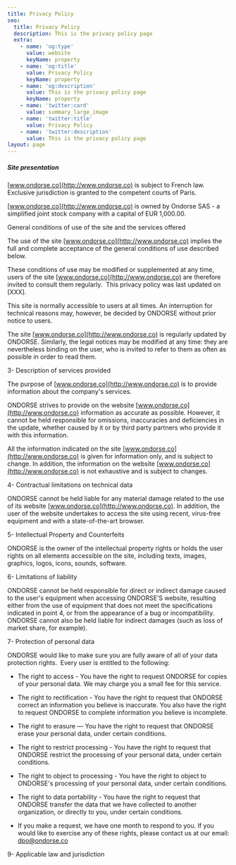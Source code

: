 ```yaml
---
title: Privacy Policy
seo:
  title: Privacy Policy
  description: This is the privacy policy page
  extra:
    - name: 'og:type'
      value: website
      keyName: property
    - name: 'og:title'
      value: Privacy Policy
      keyName: property
    - name: 'og:description'
      value: This is the privacy policy page
      keyName: property
    - name: 'twitter:card'
      value: summary_large_image
    - name: 'twitter:title'
      value: Privacy Policy
    - name: 'twitter:description'
      value: This is the privacy policy page
layout: page
---
```

##### Site presentation

[www.ondorse.co](http://www.ondorse.co) is subject to French law. Exclusive jurisdiction is granted to the competent courts of Paris.

[www.ondorse.co](http://www.ondorse.co) is owned by Ondorse SAS - a simplified joint stock company with a capital of EUR 1,000.00.

General conditions of use of the site and the services offered

The use of the site [www.ondorse.co](http://www.ondorse.co) implies the full and complete acceptance of the general conditions of use described below.

These conditions of use may be modified or supplemented at any time, users of the site [www.ondorse.co](http://www.ondorse.co) are therefore invited to consult them regularly.  ​​​​This privacy policy was last updated on \[XXX].

This site is normally accessible to users at all times. An interruption for technical reasons may, however, be decided by ONDORSE without prior notice to users.

The site [www.ondorse.co](http://www.ondorse.co) is regularly updated by ONDORSE. Similarly, the legal notices may be modified at any time: they are nevertheless binding on the user, who is invited to refer to them as often as possible in order to read them.

3- Description of services provided

The purpose of [www.ondorse.co](http://www.ondorse.co) is to provide information about the company's services.

ONDORSE strives to provide on the website [www.ondorse.co](http://www.ondorse.co) information as accurate as possible. However, it cannot be held responsible for omissions, inaccuracies and deficiencies in the update, whether caused by it or by third party partners who provide it with this information.

All the information indicated on the site [www.ondorse.co](http://www.ondorse.co) is given for information only, and is subject to change. In addition, the information on the website [www.ondorse.co](http://www.ondorse.co) is not exhaustive and is subject to changes. 

4- Contractual limitations on technical data

ONDORSE cannot be held liable for any material damage related to the use of its website [www.ondorse.co](http://www.ondorse.co). In addition, the user of the website undertakes to access the site using recent, virus-free equipment and with a state-of-the-art browser.

5- Intellectual Property and Counterfeits

ONDORSE is the owner of the intellectual property rights or holds the user rights on all elements accessible on the site, including texts, images, graphics, logos, icons, sounds, software.

6- Limitations of liability

ONDORSE cannot be held responsible for direct or indirect damage caused to the user's equipment when accessing ONDORSE’S website, resulting either from the use of equipment that does not meet the specifications indicated in point 4, or from the appearance of a bug or incompatibility. ONDORSE cannot also be held liable for indirect damages (such as loss of market share, for example).

7- Protection of personal data

ONDORSE would like to make sure you are fully aware of all of your data protection rights.  Every user is entitled to the following:

*   The right to access - You have the right to request ONDORSE for copies of your personal data. We may charge you a small fee for this service.

*   The right to rectification - You have the right to request that ONDORSE correct an information you believe is inaccurate. You also have the right to request ONDORSE to complete information you believe is incomplete.

*   The right to erasure — You have the right to request that ONDORSE erase your personal data, under certain conditions.

*   The right to restrict processing - You have the right to request that ONDORSE restrict the processing of your personal data, under certain conditions.

*   The right to object to processing - You have the right to object to ONDORSE's processing of your personal data, under certain conditions.

*   The right to data portability - You have the right to request that ONDORSE transfer the data that we have collected to another organization, or directly to you, under certain conditions.

*   If you make a request, we have one month to respond to you. If you would like to exercise any of these rights, please contact us at our email: dpo@ondorse.co

9- Applicable law and jurisdiction
